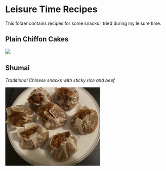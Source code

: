 # Leisure Time Recipes
This folder contains recipes for some snacks I tried during my leisure time.

## Plain Chiffon Cakes

<img src="https://github.com/davidbrown2324/Leisure-Time-Recipe/blob/master/cake.jpg" width=300>

## Shumai
*Traditional Chinese snacks with sticky rice and beef*

<img src="https://github.com/ShengyanJin/Leisure-Time-Recipe/blob/master/Steamed shumai.jpg" width=300>
